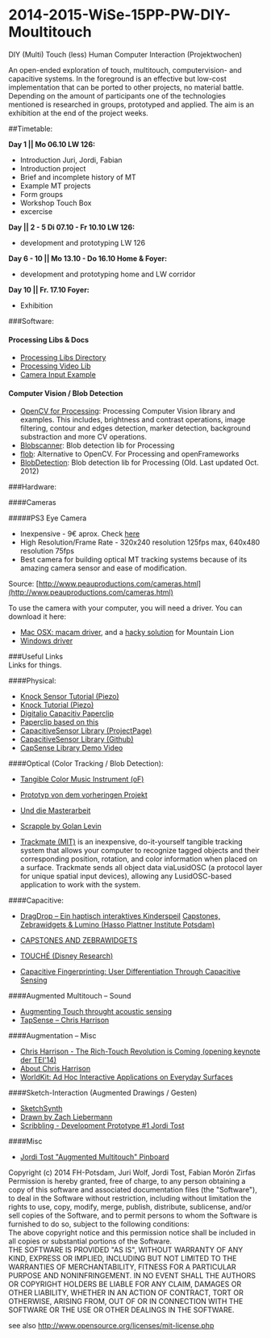 2014-2015-WiSe-15PP-PW-DIY-Moultitouch
======================================

DIY (Multi) Touch (less) Human Computer Interaction (Projektwochen)  

An open-ended exploration of touch, multitouch, computervision- and capacitive systems. In the foreground is an effective but low-cost implementation that can be ported to other projects, no material battle. Depending on the amount of participants one of the technologies mentioned is researched in groups, prototyped and applied. The aim is an exhibition at the end of the project weeks. 



##Timetable:   

__Day 1 || Mo 06.10 LW 126:__  

- Introduction Juri, Jordi, Fabian  
- Introduction project  
- Brief and incomplete history of MT  
- Example MT projects  
- Form groups
- Workshop Touch Box  
- excercise

__Day || 2 - 5 Di 07.10 - Fr 10.10 LW 126:__  

- development and prototyping LW 126

__Day 6 - 10 || Mo 13.10 - Do 16.10 Home & Foyer:__

- development and prototyping home and LW corridor

__Day 10 || Fr. 17.10 Foyer:__

- Exhibition 


###Software:

#### Processing Libs & Docs

- [Processing Libs Directory](http://processing.org/reference/libraries/)
- [Processing Video Lib](http://processing.org/reference/libraries/video/index.html)
- [Camera Input Example](http://www.processing.org/reference/libraries/video/Capture.html)

#### Computer Vision / Blob Detection

- [OpenCV for Processing](https://github.com/atduskgreg/opencv-processing): Processing Computer Vision library and examples. This includes, brightness and contrast operations, image filtering, contour and edges detection, marker detection, background substraction and more CV operations.
- [Blobscanner](https://github.com/robdanet/blobscanner): Blob detection lib for Processing
- [flob](http://s373.net/code/flob/): Alternative to OpenCV. For Processing and openFrameworks
- [BlobDetection](http://www.v3ga.net/processing/BlobDetection/): Blob detection lib for Processing (Old. Last updated Oct. 2012)


###Hardware:

####Cameras

#####PS3 Eye Camera
- Inexpensive - 9€ aprox. Check [here](http://www.amazon.de/dp/B000W3YQ1Y/ref=pe_386171_51767411_TE_M3T1_dp_1)
- High Resolution/Frame Rate - 320x240 resolution 125fps max, 640x480 resolution 75fps
- Best camera for building optical MT tracking systems because of its amazing camera sensor and ease of modification.

Source: [http://www.peauproductions.com/cameras.html](http://www.peauproductions.com/cameras.html)

To use the camera with your computer, you will need a driver. You can download it here:

- [Mac OSX: macam driver](http://webcam-osx.sourceforge.net/), and a [hacky solution](http://forum.processing.org/one/topic/ps3-eyecam-under-osx-10-8.html) for Mountain Lion
- [Windows driver](http://codelaboratories.com/products/eye/driver/)


###Useful Links   
Links for things.

####Physical:

- [Knock Sensor Tutorial (Piezo)](http://www.arduino.cc/en/Tutorial/KnockSensor)  
- [Knock Tutorial (Piezo)](http://arduino.cc/en/Tutorial/Knock)  
- [Digitalio Capacitiv Paperclip](https://github.com/fabiantheblind/digitalio/tree/master/capacitive_touch_paperclip)  
- [Paperclip based on this](http://www.instructables.com/id/Turn-a-pencil-drawing-into-a-capacitive-sensor-for/?ALLSTEPS)
- [CapacitiveSensor Library (ProjectPage)](https://www.pjrc.com/teensy/td_libs_CapacitiveSensor.html)
- [CapacitiveSensor Library (Github)](https://github.com/PaulStoffregen/CapacitiveSensor)
- [CapSense Library Demo Video](https://www.youtube.com/watch?v=BHQPqQ_5ulc)

####Optical (Color Tracking / Blob Detection):

- [Tangible Color Music Instrument (oF)](http://www.creativeapplications.net/sound/tangible-color-music-instrument-openframeworks-sound/)
- [Prototyp von dem vorheringen Projekt](http://www.ryanraffa.com/parsons/thesis/category/prototypes/5-tangible-player/)
- [Und die Masterarbeit](http://www.ryanraffa.com/parsons/thesis/category/papers/)

- [Scrapple by Golan Levin](http://www.flong.com/projects/scrapple/)

- [Trackmate (MIT)](http://tangible.media.mit.edu/project/trackmate/) is an inexpensive, do-it-yourself tangible tracking system that allows your computer to recognize tagged objects and their corresponding position, rotation, and color information when placed on a surface. Trackmate sends all object data viaLusidOSC (a protocol layer for unique spatial input devices), allowing any LusidOSC-based application to work with the system.

####Capacitive: 
- [DragDrop – Ein haptisch interaktives Kinderspeil](http://www.designmadeingermany.de/2013/25478/)
[Capstones, Zebrawidgets & Lumino (Hasso Plattner Institute Potsdam)](http://www.hpi.uni-potsdam.de/baudisch/projects/lumino.html)
- [CAPSTONES AND ZEBRAWIDGETS](http://stefaniemueller.org/capstones-and-zebrawidgets/)

- [TOUCHÉ (Disney Research)](http://www.disneyresearch.com/project/touche-touch-and-gesture-sensing-for-the-real-world/)
- [Capacitive Fingerprinting: User Differentiation Through Capacitive Sensing](http://chrisharrison.net/index.php/Research/CapacitiveFingerprinting)

####Augmented Multitouch – Sound

- [Augmenting Touch throught acoustic sensing](http://plopesresearch.levelup.webfactional.com/?project=rich-touch-acoustics)
- [TapSense – Chris Harrison](http://www.cmu.edu/news/stories/archives/2011/october/oct19_tapsense.html)

####Augmentation – Misc

- [Chris Harrison - The Rich-Touch Revolution is Coming (opening keynote der TEI'14)](http://www.tei-conf.org/14/program/keynote_harrison.php)
- [About Chris Harrison](http://www.chrisharrison.net/index.php/Research/Welcome)
- [WorldKit: Ad Hoc Interactive Applications on Everyday Surfaces](http://chrisharrison.net/index.php/Research/WorldKit)

####Sketch-Interaction (Augmented Drawings / Gesten)
- [SketchSynth](http://www.creativeapplications.net/openframeworks/sketchsynth-drawable-user-interface-by-billy-keyes/)
- [Drawn by Zach Liebermann](https://www.youtube.com/watch?v=xwkGC-U8cU4)
- [Scribbling - Development Prototype #1 Jordi Tost](https://vimeo.com/82286680)

####Misc
- [Jordi Tost "Augmented Multitouch" Pinboard](http://www.pinterest.com/jorditost/augmented-multitouch/)


Copyright (c)  2014 FH-Potsdam, Juri Wolf, Jordi Tost, Fabian Morón Zirfas
Permission is hereby granted, free of charge, to any person obtaining a copy of this software and associated documentation files (the "Software"), to deal in the Software  without restriction, including without limitation the rights to use, copy, modify, merge, publish, distribute, sublicense, and/or sell copies of the Software, and to  permit persons to whom the Software is furnished to do so, subject to the following conditions:  
The above copyright notice and this permission notice shall be included in all copies or substantial portions of the Software.  
THE SOFTWARE IS PROVIDED "AS IS", WITHOUT WARRANTY OF ANY KIND, EXPRESS OR IMPLIED, INCLUDING BUT NOT LIMITED TO THE WARRANTIES OF MERCHANTABILITY, FITNESS FOR A  PARTICULAR PURPOSE AND NONINFRINGEMENT. IN NO EVENT SHALL THE AUTHORS OR COPYRIGHT HOLDERS BE LIABLE FOR ANY CLAIM, DAMAGES OR OTHER LIABILITY, WHETHER IN AN ACTION OF  CONTRACT, TORT OR OTHERWISE, ARISING FROM, OUT OF OR IN CONNECTION WITH THE SOFTWARE OR THE USE OR OTHER DEALINGS IN THE SOFTWARE.  

see also http://www.opensource.org/licenses/mit-license.php



